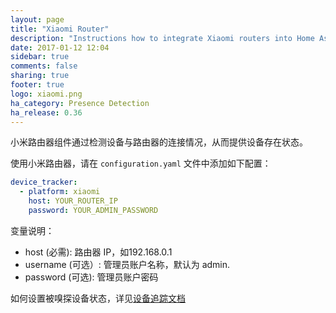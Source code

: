 ```yaml
---
layout: page
title: "Xiaomi Router"
description: "Instructions how to integrate Xiaomi routers into Home Assistant."
date: 2017-01-12 12:04
sidebar: true
comments: false
sharing: true
footer: true
logo: xiaomi.png
ha_category: Presence Detection
ha_release: 0.36
---
```



小米路由器组件通过检测设备与路由器的连接情况，从而提供设备存在状态。

使用小米路由器，请在 `configuration.yaml` 文件中添加如下配置：

```yaml
device_tracker:
  - platform: xiaomi
    host: YOUR_ROUTER_IP
    password: YOUR_ADMIN_PASSWORD
```

变量说明：

- host (必需): 路由器 IP，如192.168.0.1
- username (可选）: 管理员账户名称，默认为 admin.
- password (可选): 管理员账户密码


如何设置被嗅探设备状态，详见[设备追踪文档](/components/device_tracker/)


